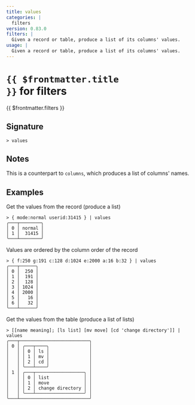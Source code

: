 ```yaml
---
title: values
categories: |
  filters
version: 0.83.0
filters: |
  Given a record or table, produce a list of its columns' values.
usage: |
  Given a record or table, produce a list of its columns' values.
---
```


# <code>{{ $frontmatter.title }}</code> for filters

<div class='command-title'>{{ $frontmatter.filters }}</div>

## Signature

```> values ```

## Notes
This is a counterpart to `columns`, which produces a list of columns' names.
## Examples

Get the values from the record (produce a list)
```shell
> { mode:normal userid:31415 } | values
╭───┬────────╮
│ 0 │ normal │
│ 1 │  31415 │
╰───┴────────╯

```

Values are ordered by the column order of the record
```shell
> { f:250 g:191 c:128 d:1024 e:2000 a:16 b:32 } | values
╭───┬──────╮
│ 0 │  250 │
│ 1 │  191 │
│ 2 │  128 │
│ 3 │ 1024 │
│ 4 │ 2000 │
│ 5 │   16 │
│ 6 │   32 │
╰───┴──────╯

```

Get the values from the table (produce a list of lists)
```shell
> [[name meaning]; [ls list] [mv move] [cd 'change directory']] | values
╭───┬──────────────────────────╮
│ 0 │ ╭───┬────╮               │
│   │ │ 0 │ ls │               │
│   │ │ 1 │ mv │               │
│   │ │ 2 │ cd │               │
│   │ ╰───┴────╯               │
│ 1 │ ╭───┬──────────────────╮ │
│   │ │ 0 │ list             │ │
│   │ │ 1 │ move             │ │
│   │ │ 2 │ change directory │ │
│   │ ╰───┴──────────────────╯ │
╰───┴──────────────────────────╯

```
